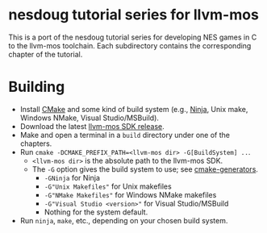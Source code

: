 # nesdoug tutorial series for llvm-mos

This is a port of the nesdoug tutorial series for developing NES games in C to
the llvm-mos toolchain. Each subdirectory contains the corresponding chapter of
the tutorial.

# Building

* Install [CMake](cmake.org) and some kind of build system (e.g.,
  [Ninja](https://github.com/ninja-build/ninja/wiki/Pre-built-Ninja-packages),
  Unix make, Windows NMake, Visual Studio/MSBuild).
* Download the latest
  [llvm-mos SDK release](https://github.com/llvm-mos/llvm-mos-sdk/releases).
* Make and open a terminal in a `build` directory under one of the chapters.
* Run `cmake -DCMAKE_PREFIX_PATH=<llvm-mos dir> -G[BuildSystem] ..`.
  * `<llvm-mos dir>` is the absolute path to the llvm-mos SDK.
  * The `-G` option gives the build system to use;
    see
    [cmake-generators](https://cmake.org/cmake/help/latest/manual/cmake-generators.7.html).
    * `-GNinja` for Ninja
    * `-G"Unix Makefiles"` for Unix makefiles
    * `-G"NMake Makefiles"` for Windows NMake makefiles
    * `-G"Visual Studio <version>"` for Visual Studio/MSBuild
    * Nothing for the system default.
* Run `ninja`, `make`, etc., depending on your chosen build system.


